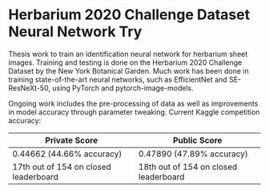 # Herbarium 2020 Challenge Dataset Neural Network Try
Thesis work to train an identification neural network for herbarium sheet images. Training and testing is done on the Herbarium 2020 Challenge Dataset by the New York Botanical Garden. Much work has been done in training state-of-the-art neural networks, such as EfficientNet and SE-ResNeXt-50, using PyTorch and pytorch-image-models. 

Ongoing work includes the pre-processing of data as well as improvements in model accuracy through parameter tweaking.
Current Kaggle competition accuracy: 

Private Score | Public Score
|---|---|
0.44662 (44.66% accuracy) | 0.47890 (47.89% accuracy)
17th out of 154 on closed leaderboard| 18th out of 154 on closed leaderboard
